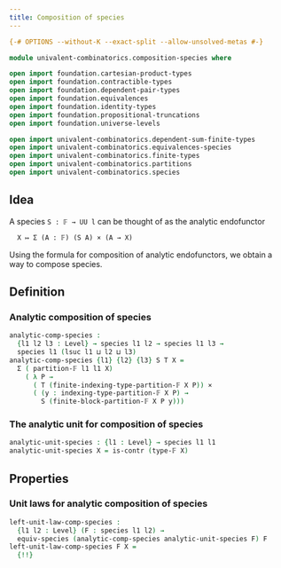 ```yaml
---
title: Composition of species
---
```


```agda
{-# OPTIONS --without-K --exact-split --allow-unsolved-metas #-}

module univalent-combinatorics.composition-species where

open import foundation.cartesian-product-types
open import foundation.contractible-types
open import foundation.dependent-pair-types
open import foundation.equivalences
open import foundation.identity-types
open import foundation.propositional-truncations
open import foundation.universe-levels

open import univalent-combinatorics.dependent-sum-finite-types
open import univalent-combinatorics.equivalences-species
open import univalent-combinatorics.finite-types
open import univalent-combinatorics.partitions
open import univalent-combinatorics.species
```

## Idea

A species `S : 𝔽 → UU l` can be thought of as the analytic endofunctor

```md
  X ↦ Σ (A : 𝔽) (S A) × (A → X)
```

Using the formula for composition of analytic endofunctors, we obtain a way to compose species.

## Definition

### Analytic composition of species

```agda
analytic-comp-species :
  {l1 l2 l3 : Level} → species l1 l2 → species l1 l3 →
  species l1 (lsuc l1 ⊔ l2 ⊔ l3)
analytic-comp-species {l1} {l2} {l3} S T X =
  Σ ( partition-𝔽 l1 l1 X)
    ( λ P →
      ( T (finite-indexing-type-partition-𝔽 X P)) ×
      ( (y : indexing-type-partition-𝔽 X P) →
        S (finite-block-partition-𝔽 X P y)))
```

### The analytic unit for composition of species

```agda
analytic-unit-species : {l1 : Level} → species l1 l1
analytic-unit-species X = is-contr (type-𝔽 X)
```

## Properties

### Unit laws for analytic composition of species

```agda
left-unit-law-comp-species :
  {l1 l2 : Level} (F : species l1 l2) →
  equiv-species (analytic-comp-species analytic-unit-species F) F
left-unit-law-comp-species F X =
  {!!}
```
